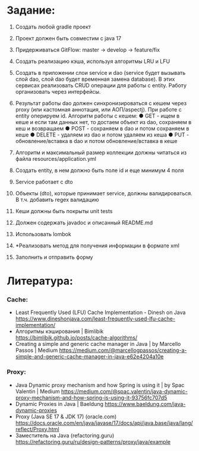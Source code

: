# Задание:

1. Создать любой gradle проект
2. Проект должен быть совместим с java 17
3. Придерживаться GitFlow: master -&gt; develop -&gt; feature/fix
4. Создать реализацию кэша, используя алгоритмы LRU и LFU
5. Создать в приложении слои service и dao (service будет вызывать слой
   dao, слой dao будет временная замена database). В этих сервисах
   реализовать CRUD операции для работы с entity. Работу организовать
   через интерфейсы.
6. Результат работы dao должен синхронизироваться с кешем через proxy
   (или кастомная аннотация, или АОП/aspectj). При работе с entity
   оперируем id. Алгоритм работы с кешем:
   ● GET - ищем в кеше и если там данных нет, то достаем объект из
   dao, сохраняем в кеш и возвращаем
   ● POST - сохраняем в dao и потом сохраняем в кеше
   ● DELETE - удаляем из dao и потом удаляем из кеша
   ● PUT - обновление/вставка в dao и потом обновление/вставка в
   кеше

7. Алгоритм и максимальный размер коллекции должны читаться из
   файла resources/application.yml
8. Создать entity, в нем должно быть поле id и еще минимум 4 поля
9. Service работает с dto
10. Объекты (dto), которые принимает service, должны валидироваться. В
    т.ч. добавить regex валидацию
11. Кеши должны быть покрыты unit tests
12. Должен содержать javadoc и описанный README.md
13. Использовать lombok
14. *Реализовать метод для получения информации в формате xml
15. Заполнить и отправить форму

# Литература:

### Cache:

- Least Frequently Used (LFU) Cache Implementation - Dinesh on Java
  https://www.dineshonjava.com/least-frequently-used-lfu-cache-implementation/
- Алгоритмы кэширования | Bimlibik
  https://bimlibik.github.io/posts/cache-algorithms/
- Creating a simple and generic cache manager in Java | by Marcello Passos | Medium
  https://medium.com/@marcellogpassos/creating-a-simple-and-generic-cache-manager-in-java-e62e4204a10e

### Proxy:

- Java Dynamic proxy mechanism and how Spring is using it | by Spac Valentin | Medium
  https://medium.com/@spac.valentin/java-dynamic-proxy-mechanism-and-how-spring-is-using-it-93756fc707d5
- Dynamic Proxies in Java | Baeldung
  https://www.baeldung.com/java-dynamic-proxies
- Proxy (Java SE 17 &amp; JDK 17) (oracle.com)
  https://docs.oracle.com/en/java/javase/17/docs/api/java.base/java/lang/reflect/Proxy.html
- Заместитель на Java (refactoring.guru)
  https://refactoring.guru/ru/design-patterns/proxy/java/example